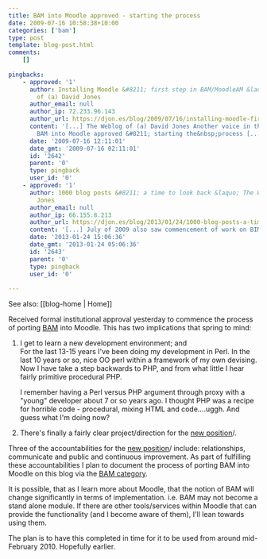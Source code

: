 ```yaml
---
title: BAM into Moodle approved - starting the process
date: 2009-07-16 10:58:38+10:00
categories: ['bam']
type: post
template: blog-post.html
comments:
    []
    
pingbacks:
    - approved: '1'
      author: Installing Moodle &#8211; first step in BAM/MoodleAM &laquo; The Weblog
        of (a) David Jones
      author_email: null
      author_ip: 72.233.96.143
      author_url: https://djon.es/blog/2009/07/16/installing-moodle-first-step-in-bammoodleam/
      content: '[...] The Weblog of (a) David Jones Another voice in the blogosphere    &laquo;
        BAM into Moodle approved &#8211; starting the&nbsp;process [...]'
      date: '2009-07-16 12:11:01'
      date_gmt: '2009-07-16 02:11:01'
      id: '2642'
      parent: '0'
      type: pingback
      user_id: '0'
    - approved: '1'
      author: 1000 blog posts &#8211; a time to look back &laquo; The Weblog of (a) David
        Jones
      author_email: null
      author_ip: 66.155.8.213
      author_url: https://djon.es/blog/2013/01/24/1000-blog-posts-a-time-to-look-back/
      content: '[...] July of 2009 also saw commencement of work on BIM [...]'
      date: '2013-01-24 15:06:36'
      date_gmt: '2013-01-24 05:06:36'
      id: '2643'
      parent: '0'
      type: pingback
      user_id: '0'
    
---
```


See also: [[blog-home | Home]]

Received formal institutional approval yesterday to commence the process of porting [BAM](/blog2/research/bam-blog-aggregation-management/) into Moodle. This has two implications that spring to mind:

1. I get to learn a new development environment; and  
    For the last 13-15 years I've been doing my development in Perl. In the last 10 years or so, nice OO perl within a framework of my own devising. Now I have take a step backwards to PHP, and from what little I hear fairly primitive procedural PHP.
    
    I remember having a Perl versus PHP argument through proxy with a "young" developer about 7 or so years ago. I thought PHP was a recipe for horrible code - procedural, mixing HTML and code....uggh. And guess what I'm doing now?
    
2. There's finally a fairly clear project/direction for the [new position](/blog2/2009/08/20/elearning-and-innovation-specialist-report-1-4-20-august)/.

Three of the accountabilities for the [new position](/blog2/2009/08/20/elearning-and-innovation-specialist-report-1-4-20-august)/ include: relationships, communicate and public and continuous improvement. As part of fulfilling these accountabilities I plan to document the process of porting BAM into Moodle on this blog via the [BAM category](/blog2/category/bam/).

It is possible, that as I learn more about Moodle, that the notion of BAM will change significantly in terms of implementation. i.e. BAM may not become a stand alone module. If there are other tools/services within Moodle that can provide the functionality (and I become aware of them), I'll lean towards using them.

The plan is to have this completed in time for it to be used from around mid-February 2010. Hopefully earlier.